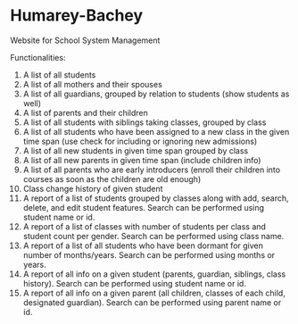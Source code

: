 # Humarey-Bachey
Website for School System Management

Functionalities:

1. A list of all students
2. A list of all mothers and their spouses
3. A list of all guardians, grouped by relation to students (show students as well)
4. A list of parents and their children
5. A list of all students with siblings taking classes, grouped by class
6. A list of all students who have been assigned to a new class in the given time span (use check 
for including or ignoring new admissions)
7. A list of all new students in given time span grouped by class
8. A list of all new parents in given time span (include children info)
9. A list of all parents who are early introducers (enroll their children into courses as soon as the 
children are old enough)
10. Class change history of given student
11. A report of a list of students grouped by classes along with add, search, delete, and edit
student features. Search can be performed using student name or id.
12. A report of a list of classes with number of students per class and student count per gender. 
Search can be performed using class name.
13. A report of a list of all students who have been dormant for given number of months/years.
Search can be performed using months or years.
14. A report of all info on a given student (parents, guardian, siblings, class history). Search can 
be performed using student name or id.
15. A report of all info on a given parent (all children, classes of each child, designated guardian). 
Search can be performed using parent name or id.
